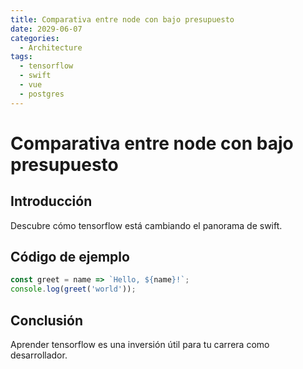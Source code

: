 ```yaml
---
title: Comparativa entre node con bajo presupuesto
date: 2029-06-07
categories:
  - Architecture
tags:
  - tensorflow
  - swift
  - vue
  - postgres
---
```


# Comparativa entre node con bajo presupuesto

## Introducción

Descubre cómo tensorflow está cambiando el panorama de swift.

## Código de ejemplo

```javascript
const greet = name => `Hello, ${name}!`;
console.log(greet('world'));
```

## Conclusión

Aprender tensorflow es una inversión útil para tu carrera como desarrollador.